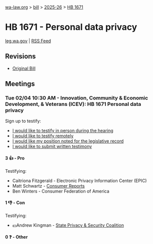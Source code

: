 [wa-law.org](/) > [bill](/bill/) > [2025-26](/bill/2025-26/) > [HB 1671](/bill/2025-26/hb/1671/)

# HB 1671 - Personal data privacy
[leg.wa.gov](https://app.leg.wa.gov/billsummary?BillNumber=1671&Year=2025&Initiative=false) | [RSS Feed](./rss.xml)

## Revisions
* [Original Bill](1/)

## Meetings
### Tue 02/04 10:30 AM - Innovation, Community & Economic Development, & Veterans (ICEV): HB 1671 Personal data privacy
Sign up to testify:
* [I would like to testify in person during the hearing](https://app.leg.wa.gov/csi/Testifier/Add?chamber=House&mId=32657&aId=162645&caId=25482&tId=1)
* [I would like to testify remotely](https://app.leg.wa.gov/csi/Testifier/Add?chamber=House&mId=32657&aId=162645&caId=25482&tId=2)
* [I would like my position noted for the legislative record](https://app.leg.wa.gov/csi/Testifier/Add?chamber=House&mId=32657&aId=162645&caId=25482&tId=3)
* [I would like to submit written testimony](https://app.leg.wa.gov/csi/Testifier/Add?chamber=House&mId=32657&aId=162645&caId=25482&tId=4)

#### 3 👍 - Pro
Testifying:
* Caitriona Fitzgerald - Electronic Privacy Information Center (EPIC)
* Matt Schwartz - [Consumer Reports](/org/consumer_reports/)
* Ben Winters - Consumer Federation of America

#### 1 👎 - Con
Testifying:
* 💵Andrew Kingman - [State Privacy & Security Coalition](/org/state_privacy_&_security_coalition/)

#### 0 ❓ - Other
